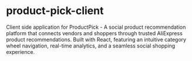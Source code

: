 # product-pick-client
Client side application for ProductPick - A social product recommendation platform that connects vendors and shoppers through trusted AliExpress product recommendations. Built with React, featuring an intuitive category wheel navigation, real-time analytics, and a seamless social shopping experience.
